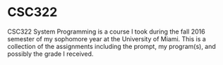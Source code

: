 # CSC322

CSC322 System Programming is a course I took during the fall 2016 semester of my sophomore year at the University of Miami.
This is a collection of the assignments including the prompt, my program(s), and possibly the grade I received.
